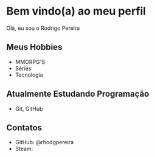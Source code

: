 # Bem vindo(a) ao meu perfil

Olá, eu sou o Rodrigo Pereira

## Meus Hobbies

- MMORPG'S
- Séries
- Tecnologia

## Atualmente Estudando Programação
- Git, GitHub

## Contatos
 
- GitHub: @rhodgpereira
- Steam:
